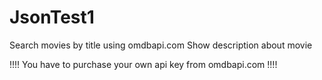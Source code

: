 # JsonTest1
Search movies by title using omdbapi.com
Show description about movie


!!!! You have to purchase your own api key from omdbapi.com !!!!
